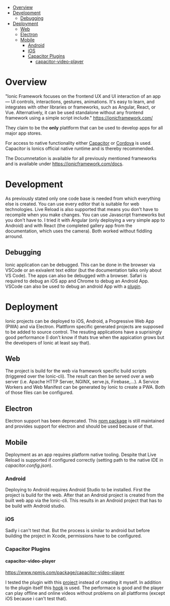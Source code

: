 - [Overview](#overview)
- [Development](#development)
  - [Debugging](#debugging)
- [Deployment](#deployment)
  - [Web](#web)
  - [Electron](#electron)
  - [Mobile](#mobile)
    - [Android](#android)
    - [iOS](#ios)
    - [Capacitor Plugins](#capacitor-plugins)
      - [capacitor-video-player](#capacitor-video-player)

# Overview

"Ionic Framework focuses on the frontend UX and UI interaction of an app — UI controls, interactions, gestures, animations. It's easy to learn, and integrates with other libraries or frameworks, such as Angular, React, or Vue. Alternatively, it can be used standalone without any frontend framework using a simple script include." https://ionicframework.com/

They claim to be the **only** plattform that can be used to develop apps for all major app stores.

For access to native functionality either [Capacitor](https://capacitorjs.com/) or [Cordova](https://cordova.apache.org/) is used. Capacitor is Ionics official native runtime and is thereby recommended.

The Documnetation is available for all previously mentioned frameworks and is available under https://ionicframework.com/docs.

# Development

As previously stated only one code base is needed from which everything else is created. You can use every editor that is suitable for web technologies. Live Reload is also supported that means you don't have to recompile when you make changes. You can use Javascript frameworks but you don't have to. I tried it with Angular (only deploying a very simple app to Android) and with React (the completed gallery app from the documentation, which uses the camera). Both worked without fiddling arround.

## Debugging

Ionic application can be debugged. This can be done in the browser via VSCode or an exivalent text editor (but the documentation talks only about VS Code). The apps can also be debugged with a browser. Safari is required to debug an iOS app and Chrome to debug an Android App. VSCode can also be used to debug an android App with a [plugin](https://marketplace.visualstudio.com/items?itemName=mpotthoff.vscode-android-webview-debug).

# Deployment

Ionic projects can be deployed to iOS, Android, a Progressive Web App (PWA) and via Electron. Plattform specific generated projects are supposed to be added to source control. The resuting applications have a suprisingly good performance (I don't know if thats true when the appication grows but the developers of Ionic at least say that).

## Web

The project is build for the web via framework specific build scripts (triggered over the Ionic-cli). The result can then be served over a web server (i.e. Apache HTTP Server, NGINX, serve.js, Firebase,...). A Service Workers and Web Manifest can be generated by Ionic to create a PWA. Both of those files can be configured.

## Electron

Electron support has been deprecated. This [npm package](https://github.com/capacitor-community/electron) is still maintained and provides support for electron and should be used because of that.

## Mobile

Deployment as an app requires platform native tooling. Despite that Live Reload is supported if configured correctly (setting path to the native IDE in _capacitor.config.json_).

### Android

Deploying to Android requires Android Studio to be installed. First the project is build for the web. After that an Android project is created from the built web app via the Ionic-cli. This results in an Android project that has to be build with Android studio.

### iOS

Sadly i can't test that. But the process is similar to android but before building the project in Xcode, permissions have to be configured.

### Capacitor Plugins

#### capacitor-video-player

https://www.npmjs.com/package/capacitor-video-player

I tested the plugin with this [project](https://github.com/jepiqueau/react-video-player-app-starter) instead of creating it myself. In addition to the plugin itself this [hook](https://www.npmjs.com/package/react-video-player-hook) is used. The performace is good and the player can play offline and online videos without problems on all plattforms (except iOS because i can't test that).
